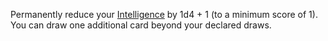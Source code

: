 Permanently reduce your [Intelligence](https://roll20.net/compendium/dnd5e/Ability%20Scores#h-Intelligence) by 1d4 + 1 (to a minimum score of 1). You can draw one additional card beyond your declared draws.
